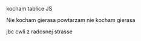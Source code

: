 kocham tablice JS



Nie kocham gierasa powtarzam nie kocham gierasa





























jbc cwli z radosnej strasse
